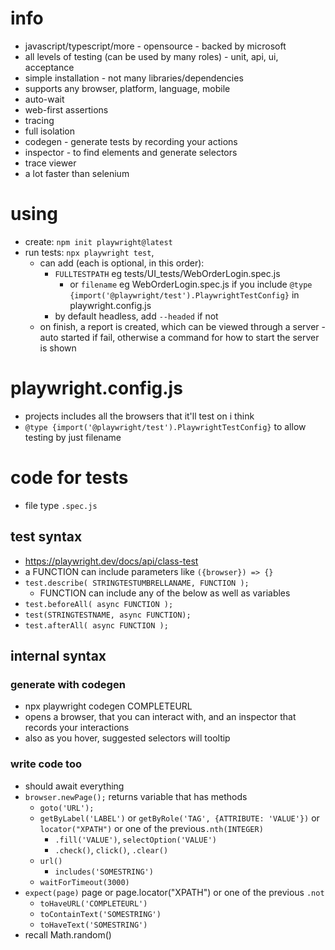 # info
* javascript/typescript/more - opensource - backed by microsoft
* all levels of testing (can be used by many roles) - unit, api, ui, acceptance
* simple installation - not many libraries/dependencies
* supports any browser, platform, language, mobile
* auto-wait
* web-first assertions
* tracing
* full isolation
* codegen - generate tests by recording your actions
* inspector - to find elements and generate selectors
* trace viewer
* a lot faster than selenium
# using
* create: `npm init playwright@latest`
* run tests: `npx playwright test`, 
  * can add (each is optional, in this order):
    * `FULLTESTPATH` eg tests/UI_tests/WebOrderLogin.spec.js
      * or `filename` eg WebOrderLogin.spec.js if you include `@type {import('@playwright/test').PlaywrightTestConfig}` in playwright.config.js
    * by default headless, add `--headed` if not
  * on finish, a report is created, which can be viewed through a server - auto started if fail, otherwise a command for how to start the server is shown
# playwright.config.js
* projects includes all the browsers that it'll test on i think
* `@type {import('@playwright/test').PlaywrightTestConfig}` to allow testing by just filename
# code for tests
* file type `.spec.js`
## test syntax
* https://playwright.dev/docs/api/class-test
* a FUNCTION can include parameters like `({browser}) => {}`
* `test.describe( STRINGTESTUMBRELLANAME, FUNCTION );`
  * FUNCTION can include any of the below as well as variables
* `test.beforeAll( async FUNCTION );`
* `test(STRINGTESTNAME, async FUNCTION);`
* `test.afterAll( async FUNCTION );`
## internal syntax
### generate with codegen
* npx playwright codegen COMPLETEURL
* opens a browser, that you can interact with, and an inspector that records your interactions
* also as you hover, suggested selectors will tooltip
### write code too
* should await everything
* `browser.newPage();` returns variable that has methods
  * `goto('URL');`
  * `getByLabel('LABEL')` or  `getByRole('TAG', {ATTRIBUTE: 'VALUE'})` or `locator("XPATH")` or one of the previous`.nth(INTEGER)`
    * `.fill('VALUE')`, `selectOption('VALUE')`
    * `.check()`, `click()`, `.clear()`
  * `url()`
    * `includes('SOMESTRING')`
  * `waitForTimeout(3000)`
* `expect(page)` page or page.locator("XPATH") or one of the previous `.not`
  * `toHaveURL('COMPLETEURL')`
  * `toContainText('SOMESTRING')`
  * `toHaveText('SOMESTRING')`
* recall Math.random()
